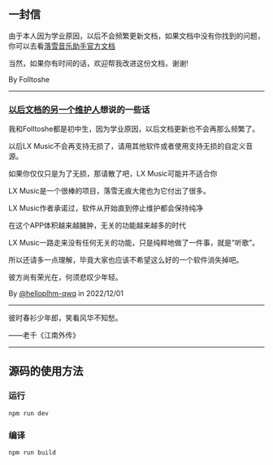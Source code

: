## 一封信

由于本人因为学业原因，以后不会频繁更新文档，如果文档中没有你找到的问题，你可以去看[落雪音乐助手官方文档](https://lxmusic.toside.cn)

当然，如果你有时间的话，欢迎帮我改进这份文档，谢谢!

By Folltoshe 

---

### [以后文档的另一个维护人](https://github.com/helloplhm-qwq/)想说的一些话

我和Folltoshe都是初中生，因为学业原因，以后文档更新也不会再那么频繁了。

以后LX Music不会再支持无损了，请用其他软件或者使用支持无损的自定义音源。  

如果你仅仅只是为了无损，那请散了吧，LX Music可能并不适合你  

LX Music是一个很棒的项目，落雪无痕大佬也为它付出了很多。  

LX Music作者承诺过，软件从开始直到停止维护都会保持纯净  

在这个APP体积越来越臃肿，无关的功能越来越多的时代  

LX Music一路走来没有任何无关的功能，只是纯粹地做了一件事，就是“听歌”。  

所以还请多一点理解，毕竟大家也应该不希望这么好的一个软件消失掉吧。  

彼方尚有荣光在，何须悲叹少年轻。  

By [@helloplhm-qwq](https://github.com/helloplhm-qwq) in 2022/12/01

<!-- 使我视而不见的光亮，对于我们就是黑暗。当我们清醒时，曙光才会破晓来日方长，太阳只是颗启明星。
-- 梭罗《瓦尔登湖》 -->

---

彼时春衫少年郎，笑看风华不知愁。

——老千《江南外传》

---

## 源码的使用方法

### 运行

```
npm run dev
```

### 编译

```
npm run build
```

